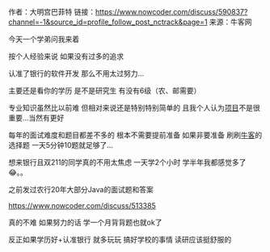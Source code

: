 作者：大明宫巴菲特
链接：https://www.nowcoder.com/discuss/590837?channel=-1&source_id=profile_follow_post_nctrack&page=1
来源：牛客网

今天一个学弟问我来着 

 按个人经验来说 如果没有过多的追求 

 认准了银行的软件开发 那么不用太过努力…

 主要还是看你的学历 是不是研究生 有没有6级（农、邮需要）

 专业知识虽然比以前难 但相对来说还是特别特别简单的 且我个人认为[项目]()不是很重要…当然有更好

 每年的面试难度和题目都差不多的 根本不需要提前准备 如果非要准备 刷刷[牛客]()的选择题 一天5分钟10题就足够了…

 想来银行且双211的同学真的不用太焦虑 一天学2个小时 学半年我都感觉多了😂。。

 之前发过农行20年大部分Java的面试题和答案

https://www.nowcoder.com/discuss/513385

真的不难 如果努力的话 学一个月背背题也就ok了

反正如果学历好+认准银行 就多玩玩 搞好学校的事情 读研应该挺舒服的